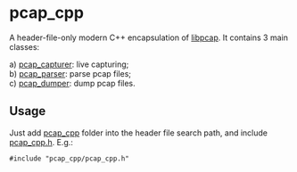 # pcap_cpp

A header-file-only modern C++ encapsulation of [libpcap](https://github.com/the-tcpdump-group/libpcap). It contains 3 main classes:  

a) [pcap_capturer](pcap_cpp/pcap_capturer.h): live capturing;  
b) [pcap_parser](pcap_cpp/pcap_parser.h): parse pcap files;  
c) [pcap_dumper](pcap_cpp/pcap_dumper.h): dump pcap files.  

## Usage

Just add [pcap_cpp](pcap_cpp) folder into the header file search path, and include [pcap_cpp.h](pcap_cpp/pcap_cpp.h). E.g.:  

```
#include "pcap_cpp/pcap_cpp.h"
```

